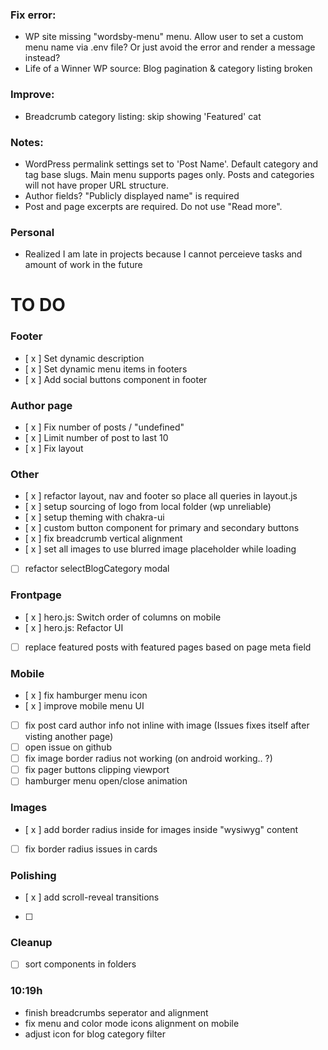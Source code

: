 ### Fix error: 
- WP site missing "wordsby-menu" menu. Allow user to set a custom menu name via .env file? Or just avoid the error and render a message instead?
- Life of a Winner WP source: Blog pagination & category listing broken
### Improve:
- Breadcrumb category listing: skip showing 'Featured' cat
### Notes:
- WordPress permalink settings set to 'Post Name'. Default category and tag base slugs. Main menu supports pages only. Posts and categories will not have proper URL structure. 
- Author fields? "Publicly displayed name" is required
- Post and page excerpts are required. Do not use "Read more".


### Personal 
- Realized I am late in projects because I cannot perceieve tasks and amount of work in the future

# TO DO 

### Footer
- [ x ] Set dynamic description
- [ x ] Set dynamic menu items in footers
- [ x ] Add social buttons component in footer

### Author page
- [ x ] Fix number of posts / "undefined"
- [ x ] Limit number of post to last 10
- [ x ] Fix layout

###  Other
- [ x ] refactor layout, nav and footer so place all queries in layout.js
- [ x ] setup sourcing of logo from local folder (wp unreliable)
- [ x ] setup theming with chakra-ui
- [ x ] custom button component for primary and secondary buttons
- [ x ] fix breadcrumb vertical alignment
- [ x ] set all images to use blurred image placeholder while loading
- [   ] refactor selectBlogCategory modal

### Frontpage
- [ x ] hero.js: Switch order of columns on mobile
- [ x ] hero.js: Refactor UI 
- [   ] replace featured posts with featured pages based on page meta field

### Mobile
- [ x ] fix hamburger menu icon
- [ x ] improve mobile menu UI
- [   ] fix post card author info not inline with image (Issues fixes itself after visting another page)
- [   ] open issue on github
- [   ] fix image border radius not working (on android working.. ?)
- [   ] fix pager buttons clipping viewport
- [   ] hamburger menu open/close animation

### Images
- [ x ] add border radius inside for images inside "wysiwyg" content
- [   ] fix border radius issues in cards


### Polishing
- [ x ] add scroll-reveal transitions
- [   ] 

### Cleanup 
- [   ] sort components in folders



### 10:19h

- finish breadcrumbs seperator and alignment
- fix menu and color mode icons alignment on mobile
- adjust icon for blog category filter